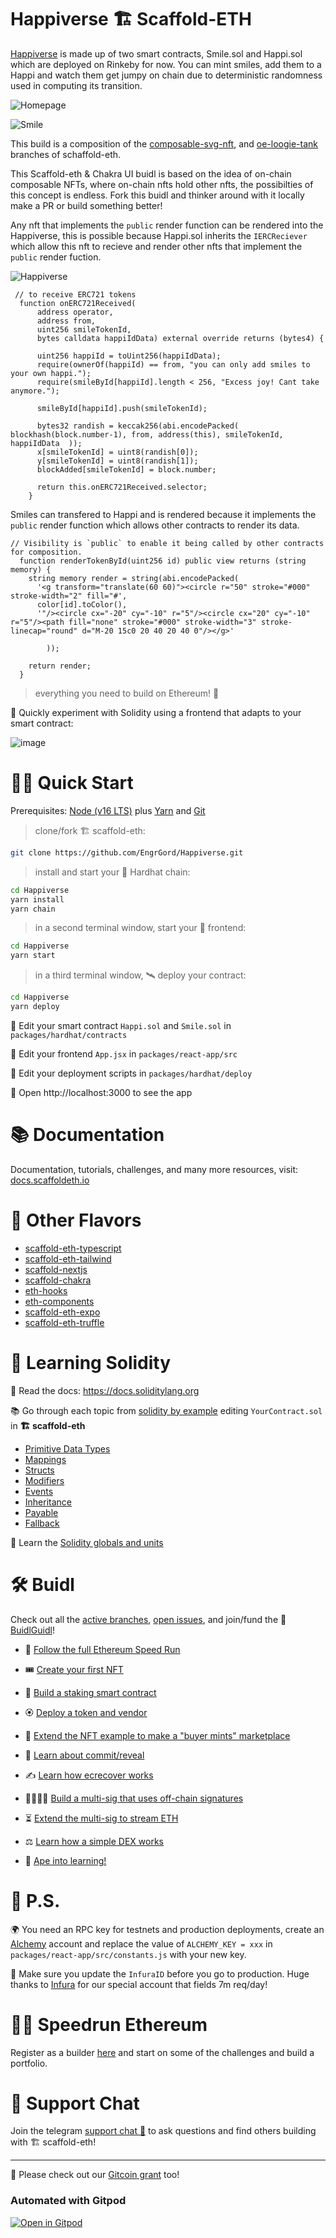 # Happiverse 🏗 Scaffold-ETH

[Happiverse](https://behappi.surge.sh/) is made up of two smart contracts, Smile.sol and Happi.sol which are deployed on Rinkeby for now. You can mint smiles, add them to a Happi and watch them get jumpy on chain due to deterministic randomness used in computing its transition.

![Homepage](https://github.com/EngrGord/Happiverse/blob/master/assets/Screenshot%202022-08-19%20at%2009-27-06%20Ethereum%20App.png)

![Smile](https://github.com/EngrGord/Happiverse/blob/master/assets/Screenshot%202022-08-18%20at%2010-56-48%20Ethereum%20App.png)

This build is a composition of the [composable-svg-nft]( https://github.com/scaffold-eth/scaffold-eth/tree/composable-svg-nft), and [oe-loogie-tank](https://github.com/scaffold-eth/scaffold-eth/tree/oe-loogie-tank-prod) branches of schaffold-eth.


This Scaffold-eth & Chakra UI buidl is based on the idea of on-chain composable NFTs, where on-chain nfts hold other nfts, the possibilties of this concept is endless.
Fork this buidl and thinker around with it locally make a PR or build something better!


Any nft that implements the `public` render function can be rendered into the Happiverse, this is possible because Happi.sol inherits the `IERCReciever` which allow this nft to recieve and render other nfts that implement the `public` render fuction.

![Happiverse](https://github.com/EngrGord/Happiverse/blob/master/assets/Screenshot%202022-08-19%20at%2014-58-44%20Ethereum%20App.png)


```
 // to receive ERC721 tokens
  function onERC721Received(
      address operator,
      address from,
      uint256 smileTokenId,
      bytes calldata happiIdData) external override returns (bytes4) {

      uint256 happiId = toUint256(happiIdData);
      require(ownerOf(happiId) == from, "you can only add smiles to your own happi.");
      require(smileById[happiId].length < 256, "Excess joy! Cant take anymore.");

      smileById[happiId].push(smileTokenId);

      bytes32 randish = keccak256(abi.encodePacked( blockhash(block.number-1), from, address(this), smileTokenId, happiIdData  ));
      x[smileTokenId] = uint8(randish[0]);
      y[smileTokenId] = uint8(randish[1]);
      blockAdded[smileTokenId] = block.number;

      return this.onERC721Received.selector;
    }
```

Smiles can transfered to Happi and is rendered because it implements the `public` render function which allows other contracts to render its data.


```
// Visibility is `public` to enable it being called by other contracts for composition.
  function renderTokenById(uint256 id) public view returns (string memory) {
    string memory render = string(abi.encodePacked(
      '<g transform="translate(60 60)"><circle r="50" stroke="#000" stroke-width="2" fill="#',
      color[id].toColor(),
      '"/><circle cx="-20" cy="-10" r="5"/><circle cx="20" cy="-10" r="5"/><path fill="none" stroke="#000" stroke-width="3" stroke-linecap="round" d="M-20 15c0 20 40 20 40 0"/></g>'
     
        ));

    return render;
  }
```


> everything you need to build on Ethereum! 🚀

🧪 Quickly experiment with Solidity using a frontend that adapts to your smart contract:

![image](https://user-images.githubusercontent.com/2653167/124158108-c14ca380-da56-11eb-967e-69cde37ca8eb.png)


# 🏄‍♂️ Quick Start

Prerequisites: [Node (v16 LTS)](https://nodejs.org/en/download/) plus [Yarn](https://classic.yarnpkg.com/en/docs/install/) and [Git](https://git-scm.com/downloads)

> clone/fork 🏗 scaffold-eth:

```bash
git clone https://github.com/EngrGord/Happiverse.git
```

> install and start your 👷‍ Hardhat chain:

```bash
cd Happiverse
yarn install
yarn chain
```

> in a second terminal window, start your 📱 frontend:

```bash
cd Happiverse
yarn start
```

> in a third terminal window, 🛰 deploy your contract:

```bash
cd Happiverse
yarn deploy
```

🔏 Edit your smart contract `Happi.sol` and `Smile.sol` in `packages/hardhat/contracts`

📝 Edit your frontend `App.jsx` in `packages/react-app/src`

💼 Edit your deployment scripts in `packages/hardhat/deploy`

📱 Open http://localhost:3000 to see the app

# 📚 Documentation

Documentation, tutorials, challenges, and many more resources, visit: [docs.scaffoldeth.io](https://docs.scaffoldeth.io)


# 🍦 Other Flavors
- [scaffold-eth-typescript](https://github.com/scaffold-eth/scaffold-eth-typescript)
- [scaffold-eth-tailwind](https://github.com/stevenpslade/scaffold-eth-tailwind)
- [scaffold-nextjs](https://github.com/scaffold-eth/scaffold-eth/tree/scaffold-nextjs)
- [scaffold-chakra](https://github.com/scaffold-eth/scaffold-eth/tree/chakra-ui)
- [eth-hooks](https://github.com/scaffold-eth/eth-hooks)
- [eth-components](https://github.com/scaffold-eth/eth-components)
- [scaffold-eth-expo](https://github.com/scaffold-eth/scaffold-eth-expo)
- [scaffold-eth-truffle](https://github.com/trufflesuite/scaffold-eth)



# 🔭 Learning Solidity

📕 Read the docs: https://docs.soliditylang.org

📚 Go through each topic from [solidity by example](https://solidity-by-example.org) editing `YourContract.sol` in **🏗 scaffold-eth**

- [Primitive Data Types](https://solidity-by-example.org/primitives/)
- [Mappings](https://solidity-by-example.org/mapping/)
- [Structs](https://solidity-by-example.org/structs/)
- [Modifiers](https://solidity-by-example.org/function-modifier/)
- [Events](https://solidity-by-example.org/events/)
- [Inheritance](https://solidity-by-example.org/inheritance/)
- [Payable](https://solidity-by-example.org/payable/)
- [Fallback](https://solidity-by-example.org/fallback/)

📧 Learn the [Solidity globals and units](https://docs.soliditylang.org/en/latest/units-and-global-variables.html)

# 🛠 Buidl

Check out all the [active branches](https://github.com/scaffold-eth/scaffold-eth/branches/active), [open issues](https://github.com/scaffold-eth/scaffold-eth/issues), and join/fund the 🏰 [BuidlGuidl](https://BuidlGuidl.com)!

  
 - 🚤  [Follow the full Ethereum Speed Run](https://medium.com/@austin_48503/%EF%B8%8Fethereum-dev-speed-run-bd72bcba6a4c)


 - 🎟  [Create your first NFT](https://github.com/scaffold-eth/scaffold-eth/tree/simple-nft-example)
 - 🥩  [Build a staking smart contract](https://github.com/scaffold-eth/scaffold-eth/tree/challenge-1-decentralized-staking)
 - 🏵  [Deploy a token and vendor](https://github.com/scaffold-eth/scaffold-eth/tree/challenge-2-token-vendor)
 - 🎫  [Extend the NFT example to make a "buyer mints" marketplace](https://github.com/scaffold-eth/scaffold-eth/tree/buyer-mints-nft)
 - 🎲  [Learn about commit/reveal](https://github.com/scaffold-eth/scaffold-eth-examples/tree/commit-reveal-with-frontend)
 - ✍️  [Learn how ecrecover works](https://github.com/scaffold-eth/scaffold-eth-examples/tree/signature-recover)
 - 👩‍👩‍👧‍👧  [Build a multi-sig that uses off-chain signatures](https://github.com/scaffold-eth/scaffold-eth/tree/meta-multi-sig)
 - ⏳  [Extend the multi-sig to stream ETH](https://github.com/scaffold-eth/scaffold-eth/tree/streaming-meta-multi-sig)
 - ⚖️  [Learn how a simple DEX works](https://medium.com/@austin_48503/%EF%B8%8F-minimum-viable-exchange-d84f30bd0c90)
 - 🦍  [Ape into learning!](https://github.com/scaffold-eth/scaffold-eth/tree/aave-ape)

# 💌 P.S.

🌍 You need an RPC key for testnets and production deployments, create an [Alchemy](https://www.alchemy.com/) account and replace the value of `ALCHEMY_KEY = xxx` in `packages/react-app/src/constants.js` with your new key.

📣 Make sure you update the `InfuraID` before you go to production. Huge thanks to [Infura](https://infura.io/) for our special account that fields 7m req/day!

# 🏃💨 Speedrun Ethereum
Register as a builder [here](https://speedrunethereum.com) and start on some of the challenges and build a portfolio.

# 💬 Support Chat

Join the telegram [support chat 💬](https://t.me/joinchat/KByvmRe5wkR-8F_zz6AjpA) to ask questions and find others building with 🏗 scaffold-eth!

---

🙏 Please check out our [Gitcoin grant](https://gitcoin.co/grants/2851/scaffold-eth) too!

### Automated with Gitpod

[![Open in Gitpod](https://gitpod.io/button/open-in-gitpod.svg)](https://gitpod.io/#github.com/scaffold-eth/scaffold-eth)
